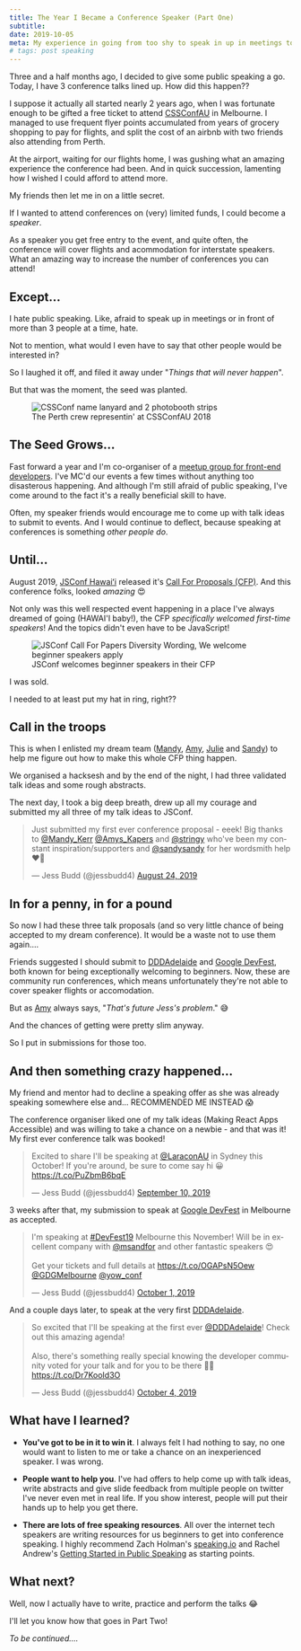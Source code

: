 ```yaml
---
title: The Year I Became a Conference Speaker (Part One)
subtitle: 
date: 2019-10-05
meta: My experience in going from too shy to speak in up in meetings to becoming a tech conference speaker.
# tags: post speaking
---
```


<p class="subtitle">Three and a half months ago, I decided to give some public speaking a go. Today, I have 3 conference talks lined up. How did this happen??</p>


I suppose it actually all started nearly 2 years ago, when I was fortunate enough to be gifted a free ticket to attend [CSSConfAU](https://2018.cssconf.com.au) in Melbourne. I managed to use frequent flyer points accumulated from years of grocery shopping to pay for flights, and split the cost of an airbnb with two friends also attending from Perth. 

At the airport, waiting for our flights home, I was gushing what an amazing experience the conference had been. And in quick succession, lamenting how I wished I could afford to attend more. 

My friends then let me in on a little secret. 

If I wanted to attend conferences on (very) limited funds, I could become a _speaker_.

As a speaker you get free entry to the event, and quite often, the conference will cover flights and acommodation for  interstate speakers. What an amazing way to increase the number of conferences you can attend!

## Except...

I hate public speaking. Like, afraid to speak up in meetings or in front of more than 3 people at a time, hate. 

Not to mention, what would I even have to say that other people would be interested in?


So I laughed it off, and filed it away under "_Things that will never happen_". 

But that was the moment, the seed was planted. 

<figure>
<img src="/images/posts/cssconfAU2018.jpg" alt="CSSConf name lanyard and 2 photobooth strips"/>
<figcaption>The Perth crew representin' at CSSConfAU 2018</figcaption>
</figure>

## The Seed Grows...

Fast forward a year and I'm co-organiser of a [meetup group for front-end developers](http://fenders.co). I've MC'd our events a few times without anything too disasterous happening. And although I'm still afraid of public speaking, I've come around to the fact it's a really beneficial skill to have.

Often, my speaker friends would encourage me to come up with talk ideas to submit to events. And I would continue to deflect, because speaking at conferences is something _other people do_.

## Until... 

August 2019, [JSConf Hawaiʻi](https://www.jsconfhi.com/) released it's [Call For Proposals (CFP)](https://speaking.io/plan/writing-a-cfp/). And this conference folks, looked _amazing_ :heart_eyes:

Not only was this well respected event happening in a place I've always dreamed of going (HAWAI'I baby!), the CFP _specifically welcomed first-time speakers_! And the topics didn't even have to be JavaScript!

<figure>
<img src="/images/posts/jsconf-cfp.png" alt="JSConf Call For Papers Diversity Wording, We welcome beginner speakers apply"/>
<figcaption>JSConf welcomes beginner speakers in their CFP</figcaption>
</figure>


I was sold. 

I needed to at least put my hat in ring, right??


## Call in the troops

This is when I enlisted my dream team ([Mandy](https://twitter.com/Mandy_Kerr), [Amy](https://twitter.com/Amys_Kapers), [Julie](https://twitter.com/stringy) and [Sandy](https://twitter.com/sandysandy)) to help me figure out how to make this whole CFP thing happen.

We organised a hacksesh and by the end of the night, I had three validated talk ideas and some rough abstracts.

The next day, I took a big deep breath, drew up all my courage and submitted my all three of my talk ideas to JSConf.

<blockquote class="twitter-tweet"><p lang="en" dir="ltr">Just submitted my first ever conference proposal - eeek! Big thanks to <a href="https://twitter.com/Mandy_Kerr?ref_src=twsrc%5Etfw">@Mandy_Kerr</a> <a href="https://twitter.com/Amys_Kapers?ref_src=twsrc%5Etfw">@Amys_Kapers</a> and <a href="https://twitter.com/stringy?ref_src=twsrc%5Etfw">@stringy</a> who&#39;ve been my constant inspiration/supporters and <a href="https://twitter.com/sandysandy?ref_src=twsrc%5Etfw">@sandysandy</a> for her wordsmith help ❤️🤗</p>&mdash; Jess Budd (@jessbudd4) <a href="https://twitter.com/jessbudd4/status/1165114649743749125?ref_src=twsrc%5Etfw">August 24, 2019</a></blockquote> <script async src="https://platform.twitter.com/widgets.js" charset="utf-8"></script>


## In for a penny, in for a pound

So now I had these three talk proposals (and so very little chance of being accepted to my dream conference). It would be a waste not to use them again....

Friends suggested I should submit to [DDDAdelaide](https://www.dddadelaide.com/) and [Google DevFest](https://www.gdgmelbourne.com/devfest), both known for being exceptionally welcoming to beginners. Now, these are community run conferences, which means unfortunately they're not able to cover speaker flights or accomodation. 

But as [Amy](https://twitter.com/Amys_Kapers) always says, "_That's future Jess's problem_." :sweat_smile:

And the chances of getting were pretty slim anyway. 

So I put in submissions for those too. 

##  And then something crazy happened...


My friend and mentor had to decline a speaking offer as she was already speaking somewhere else and... RECOMMENDED ME INSTEAD :scream:

The conference organiser liked one of my talk ideas (Making React Apps Accessible) and was willing to take a chance on a newbie - and that was it! My first ever conference talk was booked!

<blockquote class="twitter-tweet"><p lang="en" dir="ltr">Excited to share I&#39;ll be speaking at <a href="https://twitter.com/LaraconAU?ref_src=twsrc%5Etfw">@LaraconAU</a> in Sydney this October! If you&#39;re around, be sure to come say hi 😀 <a href="https://t.co/PuZbmB6bqE">https://t.co/PuZbmB6bqE</a></p>&mdash; Jess Budd (@jessbudd4) <a href="https://twitter.com/jessbudd4/status/1171327217185374208?ref_src=twsrc%5Etfw">September 10, 2019</a></blockquote> <script async src="https://platform.twitter.com/widgets.js" charset="utf-8"></script>


3 weeks after that, my submission to speak at [Google DevFest](https://www.gdgmelbourne.com/devfest) in Melbourne as accepted.

<blockquote class="twitter-tweet"><p lang="en" dir="ltr">I&#39;m speaking at <a href="https://twitter.com/hashtag/DevFest19?src=hash&amp;ref_src=twsrc%5Etfw">#DevFest19</a> Melbourne this November! Will be in excellent company with <a href="https://twitter.com/msandfor?ref_src=twsrc%5Etfw">@msandfor</a> and other fantastic speakers 😍<br><br>Get your tickets and full details at <a href="https://t.co/OGAPsN5Oew">https://t.co/OGAPsN5Oew</a> <a href="https://twitter.com/GDGMelbourne?ref_src=twsrc%5Etfw">@GDGMelbourne</a> <a href="https://twitter.com/yow_conf?ref_src=twsrc%5Etfw">@yow_conf</a></p>&mdash; Jess Budd (@jessbudd4) <a href="https://twitter.com/jessbudd4/status/1178871826056826881?ref_src=twsrc%5Etfw">October 1, 2019</a></blockquote> <script async src="https://platform.twitter.com/widgets.js" charset="utf-8"></script>

And a couple days later, to speak at the very first [DDDAdelaide](https://www.dddadelaide.com/).

<blockquote class="twitter-tweet"><p lang="en" dir="ltr">So excited that I&#39;ll be speaking at the first ever <a href="https://twitter.com/DDDAdelaide?ref_src=twsrc%5Etfw">@DDDAdelaide</a>! Check out this amazing agenda!<br><br>Also, there&#39;s something really special knowing the developer community voted for your talk and for you to be there 🥰😊 <a href="https://t.co/Dr7KooId3O">https://t.co/Dr7KooId3O</a></p>&mdash; Jess Budd (@jessbudd4) <a href="https://twitter.com/jessbudd4/status/1180050231011885056?ref_src=twsrc%5Etfw">October 4, 2019</a></blockquote> <script async src="https://platform.twitter.com/widgets.js" charset="utf-8"></script>


## What have I learned?

- __You've got to be in it to win it__. I always felt I had nothing to say, no one would want to listen to me or take a chance on an inexperienced speaker. I was wrong.
- __People want to help you__. I've had offers to help come up with talk ideas, write abstracts and give slide feedback from multiple people on twitter I've never even met in real life. If you show interest, people will put their hands up to help you get there.

- __There are lots of free speaking resources__. All over the internet tech speakers are writing resources for us beginners to get into conference speaking. I highly recommend Zach Holman's <a href='https://speaking.io'>speaking.io</a> and Rachel Andrew's <a href="https://www.smashingmagazine.com/2018/02/getting-started-public-speaking/">Getting Started in Public Speaking</a> as starting points.


## What next?

Well, now I actually have to write, practice and perform the talks :joy:

I'll let you know how that goes in Part Two!


_To be continued...._
